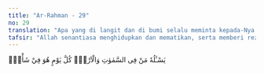 ```yaml
---
title: "Ar-Rahman - 29"
no: 29
translation: "Apa yang di langit dan di bumi selalu meminta kepada-Nya. Setiap waktu Dia dalam kesibukan. "
tafsir: "Allah senantiasa menghidupkan dan mematikan, serta memberi rezeki, memuliakan dan menghinakan, memberi sakit dan menyembuhkan, menyuruh dan melarang, mengampuni dan menghukum, mengasihi dan memarahi terhadap makhluk-Nya. Dan Dia pula memberikan apa-apa yang diminta oleh semua yang ada di langit dan di bumi, seperti yang diungkapkan dalam hadis ini: Dari 'Abdullah bin Munib, ia berkata, \"Rasulullah membacakan kepada kami ayat ini, lalu kami berkata, Ya Rasulullah, apakah yang dimaksud dengan 'urusan? Rasulullah bersabda, 'Mengampuni dosa, melapangkan kesusahan, meninggikan satu golongan dan merendahkan golongan yang lain (Riwayat alBazzar, Ibnu Jarir, ath-thabrani dan Ibnu 'Asakir)"
---
```


يَسْـَٔلُهٗ مَنْ فِى السَّمٰوٰتِ وَالْاَرْضِۗ  كُلَّ يَوْمٍ هُوَ فِيْ شَأْنٍۚ
